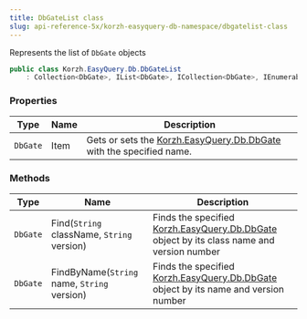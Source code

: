 ```yaml
---
title: DbGateList class
slug: api-reference-5x/korzh-easyquery-db-namespace/dbgatelist-class
---
```



Represents the list of `DbGate` objects
```csharp
public class Korzh.EasyQuery.Db.DbGateList
    : Collection<DbGate>, IList<DbGate>, ICollection<DbGate>, IEnumerable<DbGate>, IEnumerable, IList, ICollection, IReadOnlyList<DbGate>, IReadOnlyCollection<DbGate>

```

### Properties

| Type | Name | Description | 
| --- | --- | --- | 
| `DbGate` | Item | Gets or sets the [Korzh.EasyQuery.Db.DbGate](/api-reference-5x/korzh-easyquery-db-namespace/dbgate-class) with the specified name. | 


### Methods

| Type | Name | Description | 
| --- | --- | --- | 
| `DbGate` | Find(`String` className, `String` version) | Finds the specified [Korzh.EasyQuery.Db.DbGate](/api-reference-5x/korzh-easyquery-db-namespace/dbgate-class) object by its class name and version number | 
| `DbGate` | FindByName(`String` name, `String` version) | Finds the specified [Korzh.EasyQuery.Db.DbGate](/api-reference-5x/korzh-easyquery-db-namespace/dbgate-class) object by its name and version number |